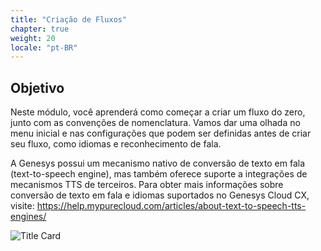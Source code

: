 ```yaml
---
title: "Criação de Fluxos"
chapter: true
weight: 20
locale: "pt-BR"
---
```


## Objetivo

Neste módulo, você aprenderá como começar a criar um fluxo do zero, junto com as convenções de nomenclatura. Vamos dar uma olhada no menu inicial e nas configurações que podem ser definidas antes de criar seu fluxo, como idiomas e reconhecimento de fala.

A Genesys possui um mecanismo nativo de conversão de texto em fala (text-to-speech engine), mas também oferece suporte a integrações de mecanismos TTS de terceiros. Para obter mais informações sobre conversão de texto em fala e idiomas suportados no Genesys Cloud CX, visite: https://help.mypurecloud.com/articles/about-text-to-speech-tts-engines/

![Title Card](/images/Title1.jpg)